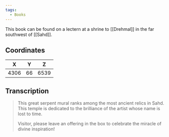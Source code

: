 ```yaml
---
tags:
  - Books
---
```


This book can be found on a lectern at a shrine to [[Drehmal]] in the far southwest of [[Sahd]].

## Coordinates
| **X** | **Y** | **Z** |
| :---: | :---: | :---: |
| 4306  |  66   | 6539  |

## Transcription
> This great serpent mural ranks among the most ancient relics in Sahd. This temple is dedicated to the brilliance of the artist whose name is lost to time.
>
> Visitor, please leave an offering in the box to celebrate the miracle of divine inspiration!

